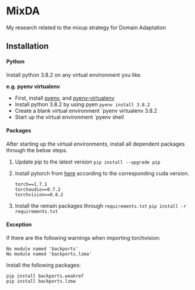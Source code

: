 # MixDA
My research related to the mixup strategy for Domain Adaptation

## Installation

#### Python

Install python 3.8.2 on any virtual environment you like.

**e.g. pyenv virtualenv**

* First, install [pyenv](https://github.com/pyenv/pyenv), and [pyenv-virtualenv](https://github.com/pyenv/pyenv-virtualenv)
* Install python 3.8.2 by using pyen
    `pyenv install 3.8.2`
* Create a blank virtual environment
    `pyenv virtualenv 3.8.2 <NAME>
* Start up the virtual environment
    `pyenv shell <NAME>

#### Packages

After starting up the virtual environments, install all dependent packages through the below steps.

1. Update pip to the latest version
    `pip install --upgrade pip`

1. Install pytorch from [here](https://pytorch.org/get-started/previous-versions) according to the corresponding cuda version.
    ```
    torch==1.7.1
    torchaudio==0.7.2
    torchvision==0.8.2
    ```
2. Install the remain packages through `requirements.txt`
    `pip install -r requirements.txt`

#### Exception

If there are the following warnings when importing torchvision:
```
No module named 'backports'
No module named 'backports.lzma'
```

Install the following packages:
```
pip install backports.weakref
pip install backports.lzma
```
